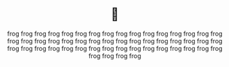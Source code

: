 ---
title: '🐸'
subtitle: 'frog frog frog frog frog frog frog frog frog frog frog frog frog frog frog frog frog frog frog frog frog frog frog frog frog frog frog frog frog frog frog frog frog frog frog frog frog frog frog frog frog frog frog frog frog frog frog frog frog frog frog frog '
PrimaryColor: "#99C68E"
NavTextColor: "#000000"
layout: ../../layouts/GalleryLayout.astro
path: "/other/🐸"
images: ["https://live.staticflickr.com/1680/25634833184_973e643306_b.jpg",
"https://upload.wikimedia.org/wikipedia/commons/3/39/European_Common_Frog_Rana_temporaria.jpg",
"https://5steps.edu.sg/wp-content/uploads/2023/03/cHJpdmF0ZS9zdGF0aWMvaW1hZ2Uvd2Vic2l0ZS8yMDIyLTA0L2xyL2ZyZnJvZ19qdW5nbGVfYW1waGliaWFuX2FuaW1hbC1pbWFnZS1reWJkbHV1Yy5qcGc.jpg", 
"https://encrypted-tbn0.gstatic.com/images?q=tbn:ANd9GcRMzuh0cidTZyd7klSG9dxP-HxBf4H3s2YB2Vwk68tYX1meiP0Ie312iaUocpvHgX0qIao&usqp=CAU", 
"https://live.staticflickr.com/6134/6206376675_9e94d52912_b.jpg", 
"https://encrypted-tbn0.gstatic.com/images?q=tbn:ANd9GcSn_KQl4Dl6bRjb95Uh5Uti-76GAwiAi8gQqEigGLY9772PNSw42iYEul4XQktajknwzoU&usqp=CAU", 
"https://upload.wikimedia.org/wikipedia/commons/e/ea/Marsh_frog_%28Pelophylax_ridibundus%29.jpg", 
"https://images.pexels.com/photos/70083/frog-macro-amphibian-green-70083.jpeg", 
"https://encrypted-tbn0.gstatic.com/images?q=tbn:ANd9GcS_B2YNxXRTqzAVi_pzFK0n-LC91PnWhKXcpA&usqp=CAU",
"https://s0.geograph.org.uk/geophotos/02/39/14/2391480_f1403ace.jpg", 
"https://upload.wikimedia.org/wikipedia/en/e/e4/Red_eyed_frog_oxtoby.jpg",
"https://images.rawpixel.com/image_1000/cHJpdmF0ZS9sci9pbWFnZXMvd2Vic2l0ZS8yMDIyLTA1L2ZyamlsbHdlbGxpbmd0b24wMDMyNi1pbWFnZS1rd3Z5am9ldC5qcGc.jpg", 
"https://images.rawpixel.com/image_1000/cHJpdmF0ZS9sci9pbWFnZXMvd2Vic2l0ZS8yMDIyLTA1L3drNDM4MTE2OS13aWtpbWVkaWEtaW1hZ2Uta3A2aXQyMzEta3A2ajM5YmUuanBn.jpg", 
"https://images.rawpixel.com/image_1000/czNmcy1wcml2YXRlL3Jhd3BpeGVsX2ltYWdlcy93ZWJzaXRlX2NvbnRlbnQvbHIvcGQxMDYtMDUyLWNoaW0uanBn.jpg", 
"https://images.rawpixel.com/image_500/czNmcy1wcml2YXRlL3Jhd3BpeGVsX2ltYWdlcy93ZWJzaXRlX2NvbnRlbnQvbHIvcHgxNjAwNTY5LWltYWdlLWt3dnZtN3M2LmpwZw.jpg", 
"https://images.rawpixel.com/image_500/czNmcy1wcml2YXRlL3Jhd3BpeGVsX2ltYWdlcy93ZWJzaXRlX2NvbnRlbnQvbHIvcGQxMDYtMDk0LmpwZw.jpg", 
"https://images.rawpixel.com/image_500/czNmcy1wcml2YXRlL3Jhd3BpeGVsX2ltYWdlcy93ZWJzaXRlX2NvbnRlbnQvbHIvdXB3azYxODg0MTQ0LXdpa2ltZWRpYS1pbWFnZS1rb3dkYmZ2ZC5qcGc.jpg", 
"https://images.rawpixel.com/image_600/czNmcy1wcml2YXRlL3Jhd3BpeGVsX2ltYWdlcy93ZWJzaXRlX2NvbnRlbnQvd2s3MTMyMjU3OS1pbWFnZS1rcHFqMTc5aS5qcGVn.jpeg", 
"https://images.rawpixel.com/image_400/czNmcy1wcml2YXRlL3Jhd3BpeGVsX2ltYWdlcy93ZWJzaXRlX2NvbnRlbnQvbHIvZmwzNzQwMTU5OTI2MC1pbWFnZS1rdTJncmhocC5qcGc.jpg", 
"https://images.rawpixel.com/image_400/czNmcy1wcml2YXRlL3Jhd3BpeGVsX2ltYWdlcy93ZWJzaXRlX2NvbnRlbnQvbHIvcGQxMDYtMDM0LWNoaW0uanBn.jpg", 
"https://images.rawpixel.com/image_400/czNmcy1wcml2YXRlL3Jhd3BpeGVsX2ltYWdlcy93ZWJzaXRlX2NvbnRlbnQvbHIvYTAwOS1rYWJvb21waWNzLTA3ODUuanBn.jpg", 
"https://images.rawpixel.com/image_500/cHJpdmF0ZS9sci9pbWFnZXMvd2Vic2l0ZS8yMDIyLTA0L2ZsMjcxNjIyMTIzMDgtcHVibGljLWltYWdlLWtvbnRhcnIyLmpwZw.jpg", 
"https://images.rawpixel.com/image_600/czNmcy1wcml2YXRlL3Jhd3BpeGVsX2ltYWdlcy93ZWJzaXRlX2NvbnRlbnQvbHIvZmwyMDY0NzMyOTY2Mi1pbWFnZS1rdHdyMGJpcC5qcGc.jpg", 
"https://images.rawpixel.com/image_500/czNmcy1wcml2YXRlL3Jhd3BpeGVsX2ltYWdlcy93ZWJzaXRlX2NvbnRlbnQvbHIvcHg3NzEyNDgtaW1hZ2Uta3d2eGU4NDAuanBn.jpg", 
"https://images.rawpixel.com/image_500/czNmcy1wcml2YXRlL3Jhd3BpeGVsX2ltYWdlcy93ZWJzaXRlX2NvbnRlbnQvbHIvdXB3azYyMTE1NTk5LXdpa2ltZWRpYS1pbWFnZS1rb3ducXhoaC5qcGc.jpg", 
"https://images.rawpixel.com/image_500/cHJpdmF0ZS9sci9pbWFnZXMvd2Vic2l0ZS8yMDIyLTA1L2ZyamlsbHdlbGxpbmd0b24wMDMyNi1pbWFnZS1rd3Z5am9ldC5qcGc.jpg", 
"https://images.rawpixel.com/image_500/cHJpdmF0ZS9zdGF0aWMvaW1hZ2Uvd2Vic2l0ZS8yMDIyLTA0L2xyL2ZyZnJvZ190b2FkX2FuaW1hbF9hbmltYWxzLWltYWdlLWt5YmJpZ2h2LmpwZw.jpg", 
"https://images.rawpixel.com/image_500/czNmcy1wcml2YXRlL3Jhd3BpeGVsX2ltYWdlcy93ZWJzaXRlX2NvbnRlbnQvbHIvcGQxMDYtMDMzLWNoaW0uanBn.jpg", 
"https://images.rawpixel.com/image_500/cHJpdmF0ZS9sci9pbWFnZXMvd2Vic2l0ZS8yMDIyLTA0L3Vwd2s2MjMwNTE1Mi13aWtpbWVkaWEtaW1hZ2Uta293bWplbjQuanBn.jpg", 
"https://images.rawpixel.com/image_400/czNmcy1wcml2YXRlL3Jhd3BpeGVsX2ltYWdlcy93ZWJzaXRlX2NvbnRlbnQvbHIvZmw5MjYwMDMzOTY5LWltYWdlLWt0d3IwNGFmLmpwZw.jpg", 
"https://images.rawpixel.com/image_200/cHJpdmF0ZS9sci9pbWFnZXMvd2Vic2l0ZS8yMDIyLTA1L2ZsOTI2MDAzNTExNS1pbWFnZS1rdHk2ZGdpMS5qcGc.jpg", 
"https://images.rawpixel.com/image_500/cHJpdmF0ZS9sci9pbWFnZXMvd2Vic2l0ZS8yMDIyLTA0L3Vwd2s2MjA2MDY3MS13aWtpbWVkaWEtaW1hZ2Uta293bzdiNXQuanBn.jpg", 
"https://images.rawpixel.com/image_500/czNmcy1wcml2YXRlL3Jhd3BpeGVsX2ltYWdlcy93ZWJzaXRlX2NvbnRlbnQvbHIvd2sxNDUyMTIxOC13aWtpbWVkaWEtaW1hZ2Uta3A2aXVzcXQta3A2ajR2dTcuanBn.jpg", 
"https://images.rawpixel.com/image_500/czNmcy1wcml2YXRlL3Jhd3BpeGVsX2ltYWdlcy93ZWJzaXRlX2NvbnRlbnQvbHIvdXB3azYyMTg0MjYyLXdpa2ltZWRpYS1pbWFnZS1rb3dneXJycC5qcGc.jpg", 
"https://images.rawpixel.com/image_500/cHJpdmF0ZS9sci9pbWFnZXMvd2Vic2l0ZS8yMDIyLTA0L3Vwd2s2MTkwNDUzMy13aWtpbWVkaWEtaW1hZ2Uta293b3N3c2cuanBn.jpg"]
---